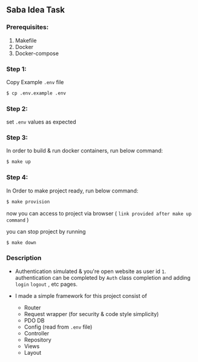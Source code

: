## Saba Idea Task

### Prerequisites:
1. Makefile
2. Docker
3. Docker-compose

### Step 1:
Copy Example `.env` file 
```bash
$ cp .env.example .env
```

### Step 2:
set `.env` values as expected

### Step 3:
In order to build & run docker containers, run below command:
```bash
$ make up
```

### Step 4:
In Order to make project ready, run below command:

```bash
$ make provision
```

now you can access to project via browser ( `link provided after make up command` )

you can stop project by running
```bash
$ make down
```

### Description
- Authentication simulated & you're open website as user id `1`. authentication can be completed by `Auth` class completion and adding `login` `logout` , etc pages.

- I made a simple framework for this project consist of
  - Router
  - Request wrapper (for security & code style simplicity)
  - PDO DB
  - Config (read from `.env` file)
  - Controller
  - Repository
  - Views
  - Layout